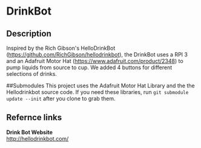 # DrinkBot
## Description
Inspired by the Rich Gibson's HelloDrinkBot (https://github.com/RichGibson/hellodrinkbot), the DrinkBot uses a RPI 3 and an Adafruit Motor Hat (https://www.adafruit.com/product/2348) to pump liquids from source to cup.  We added 4 buttons for different selections of drinks.

##Submodules
This project uses the Adafruit Motor Hat Library and the the Hellodrinkbot source code. If you need these libraries, run `git submodule update --init` after you clone to grab them.


## Refernce links
__Drink Bot Website__  
http://hellodrinkbot.com/ 

